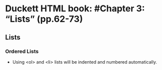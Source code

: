 # Duckett HTML book: #Chapter 3: “Lists” (pp.62-73)

## Lists

### Ordered Lists

- Using &lt;ol&gt; and &lt;li&gt; lists will be indented and numbered automatically.
